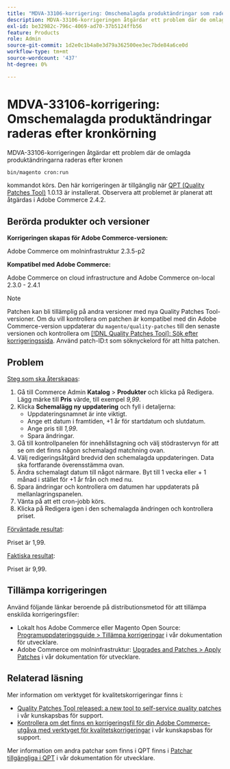 ```yaml
---
title: "MDVA-33106-korrigering: Omschemalagda produktändringar som raderats efter kron körning"
description: MDVA-33106-korrigeringen åtgärdar ett problem där de omlagda produktändringarna raderas efter kronen
exl-id: be32982c-796c-4069-ad70-37b5124ffb56
feature: Products
role: Admin
source-git-commit: 1d2e0c1b4a8e3d79a362500ee3ec7bde84a6ce0d
workflow-type: tm+mt
source-wordcount: '437'
ht-degree: 0%

---
```


# MDVA-33106-korrigering: Omschemalagda produktändringar raderas efter kronkörning

MDVA-33106-korrigeringen åtgärdar ett problem där de omlagda produktändringarna raderas efter kronen

```bash
bin/magento cron:run
```

kommandot körs. Den här korrigeringen är tillgänglig när [QPT (Quality Patches Tool)](https://devdocs.magento.com/guides/v2.4/comp-mgr/patching.html#mqp) 1.0.13 är installerat. Observera att problemet är planerat att åtgärdas i Adobe Commerce 2.4.2.

## Berörda produkter och versioner

**Korrigeringen skapas för Adobe Commerce-versionen:**

Adobe Commerce om molninfrastruktur 2.3.5-p2

**Kompatibel med Adobe Commerce:**

Adobe Commerce on cloud infrastructure and Adobe Commerce on-local 2.3.0 - 2.4.1

>[!NOTE]
>
>Patchen kan bli tillämplig på andra versioner med nya Quality Patches Tool-versioner. Om du vill kontrollera om patchen är kompatibel med din Adobe Commerce-version uppdaterar du `magento/quality-patches` till den senaste versionen och kontrollera om [[!DNL Quality Patches Tool]: Sök efter korrigeringssida](https://devdocs.magento.com/quality-patches/tool.html#patch-grid). Använd patch-ID:t som söknyckelord för att hitta patchen.

## Problem

<u>Steg som ska återskapas</u>:

1. Gå till Commerce Admin **Katalog** > **Produkter** och klicka på Redigera. Lägg märke till **Pris** värde, till exempel *9,99*.
1. Klicka **Schemalägg ny uppdatering** och fyll i detaljerna:
   * Uppdateringsnamnet är inte viktigt.
   * Ange ett datum i framtiden, +1 år för startdatum och slutdatum.
   * Ange pris till *1,99*.
   * Spara ändringar.
1. Gå till kontrollpanelen för innehållstagning och välj stödrastervyn för att se om det finns någon schemalagd matchning ovan.
1. Välj redigeringsåtgärd bredvid den schemalagda uppdateringen. Data ska fortfarande överensstämma ovan.
1. Ändra schemalagt datum till något närmare. Byt till 1 vecka eller + 1 månad i stället för +1 år från och med nu.
1. Spara ändringar och kontrollera om datumen har uppdaterats på mellanlagringspanelen.
1. Vänta på att ett cron-jobb körs.
1. Klicka på Redigera igen i den schemalagda ändringen och kontrollera priset.

<u>Förväntade resultat</u>:

Priset är 1,99.

<u>Faktiska resultat</u>:

Priset är 9,99.

## Tillämpa korrigeringen

Använd följande länkar beroende på distributionsmetod för att tillämpa enskilda korrigeringsfiler:

* Lokalt hos Adobe Commerce eller Magento Open Source: [Programuppdateringsguide > Tillämpa korrigeringar](https://devdocs.magento.com/guides/v2.4/comp-mgr/patching/mqp.html) i vår dokumentation för utvecklare.
* Adobe Commerce om molninfrastruktur: [Upgrades and Patches > Apply Patches](https://devdocs.magento.com/cloud/project/project-patch.html) i vår dokumentation för utvecklare.

## Relaterad läsning

Mer information om verktyget för kvalitetskorrigeringar finns i:

* [Quality Patches Tool released: a new tool to self-service quality patches](/help/announcements/adobe-commerce-announcements/magento-quality-patches-released-new-tool-to-self-serve-quality-patches.md) i vår kunskapsbas för support.
* [Kontrollera om det finns en korrigeringsfil för din Adobe Commerce-utgåva med verktyget för kvalitetskorrigeringar](/help/support-tools/patches-available-in-qpt-tool/check-patch-for-magento-issue-with-magento-quality-patches.md) i vår kunskapsbas för support.

Mer information om andra patchar som finns i QPT finns i [Patchar tillgängliga i QPT](https://devdocs.magento.com/quality-patches/tool.html#patch-grid) i vår dokumentation för utvecklare.
